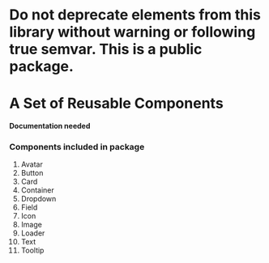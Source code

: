 # Do not deprecate elements from this library without warning or following true semvar. This is a public package.

# A Set of Reusable Components

**Documentation needed**

### Components included in package
1. Avatar
1. Button
1. Card
1. Container
1. Dropdown
1. Field
1. Icon
1. Image
1. Loader
1. Text
1. Tooltip
